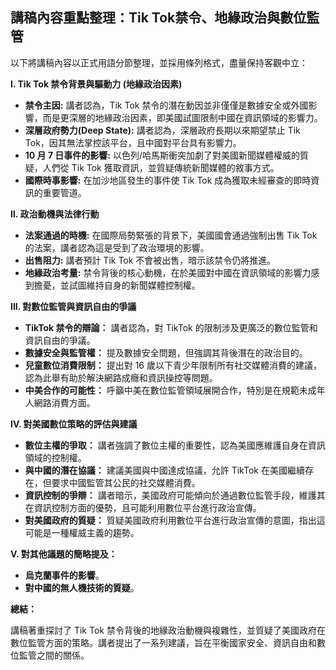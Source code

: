 ## 講稿內容重點整理：Tik Tok禁令、地緣政治與數位監管

以下將講稿內容以正式用語分節整理，並採用條列格式，盡量保持客觀中立：

**I. Tik Tok 禁令背景與驅動力 (地緣政治因素)**

*   **禁令主因:** 講者認為，Tik Tok 禁令的潛在動因並非僅僅是數據安全或外國影響，而是更深層的地緣政治因素，即美國試圖限制中國在資訊領域的影響力。
*   **深層政府勢力(Deep State):** 講者認為，深層政府長期以來期望禁止 Tik Tok，因其無法掌控該平台，且中國對平台具有影響力。
*   **10 月 7 日事件的影響:** 以色列/哈馬斯衝突加劇了對美國新聞媒體權威的質疑，人們從 Tik Tok 獲取資訊，並質疑傳統新聞媒體的敘事方式。
*   **國際時事影響:**  在加沙地區發生的事件使 Tik Tok 成為獲取未經審查的即時資訊的重要管道。

**II.  政治動機與法律行動**

*   **法案通過的時機:** 在國際局勢緊張的背景下，美國國會通過強制出售 Tik Tok 的法案，講者認為這是受到了政治環境的影響。
*   **出售阻力:**  講者預計 Tik Tok 不會被出售，暗示該禁令仍將推進。
*   **地緣政治考量:**  禁令背後的核心動機，在於美國對中國在資訊領域的影響力感到擔憂，並試圖維持自身的新聞媒體控制權。

**III. 對數位監管與資訊自由的爭議**

*   **TikTok 禁令的辯論：**  講者認為，對 TikTok 的限制涉及更廣泛的數位監管和資訊自由的爭議。
*   **數據安全與監管權：** 提及數據安全問題，但強調其背後潛在的政治目的。
*   **兒童數位消費限制：**  提出對 16 歲以下青少年限制所有社交媒體消費的建議，認為此舉有助於解決網路成癮和資訊操控等問題。
*   **中美合作的可能性：** 呼籲中美在數位監管領域展開合作，特別是在規範未成年人網路消費方面。

**IV. 對美國數位策略的評估與建議**

*   **數位主權的爭取：** 講者強調了數位主權的重要性，認為美國應維護自身在資訊領域的控制權。
*   **與中國的潛在協議：** 建議美國與中國達成協議，允許 TikTok 在美國繼續存在，但要求中國監管其公民的社交媒體消費。
*   **資訊控制的爭辯：** 講者暗示，美國政府可能傾向於通過數位監管手段，維護其在資訊控制方面的優勢，且可能利用數位平台進行政治宣傳。
*    **對美國政府的質疑：** 質疑美國政府利用數位平台進行政治宣傳的意圖，指出這可能是一種權威主義的趨勢。

**V. 對其他議題的簡略提及：**

*   **烏克蘭事件的影響**。
*   **對中國的無人機技術的質疑**。

**總結：**

講稿著重探討了 Tik Tok 禁令背後的地緣政治動機與複雜性，並質疑了美國政府在數位監管方面的策略。講者提出了一系列建議，旨在平衡國家安全、資訊自由和數位監管之間的關係。
